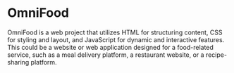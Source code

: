 # OmniFood
OmniFood is a web project that utilizes HTML for structuring content, CSS for styling and layout, and JavaScript for dynamic and interactive features. This could be a website or web application designed for a food-related service, such as a meal delivery platform, a restaurant website, or a recipe-sharing platform.
